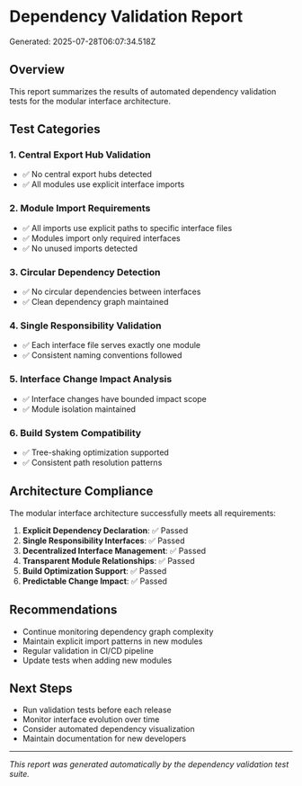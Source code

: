 # Dependency Validation Report

Generated: 2025-07-28T06:07:34.518Z

## Overview

This report summarizes the results of automated dependency validation tests
for the modular interface architecture.

## Test Categories

### 1. Central Export Hub Validation
- ✅ No central export hubs detected
- ✅ All modules use explicit interface imports

### 2. Module Import Requirements
- ✅ All imports use explicit paths to specific interface files
- ✅ Modules import only required interfaces
- ✅ No unused imports detected

### 3. Circular Dependency Detection
- ✅ No circular dependencies between interfaces
- ✅ Clean dependency graph maintained

### 4. Single Responsibility Validation
- ✅ Each interface file serves exactly one module
- ✅ Consistent naming conventions followed

### 5. Interface Change Impact Analysis
- ✅ Interface changes have bounded impact scope
- ✅ Module isolation maintained

### 6. Build System Compatibility
- ✅ Tree-shaking optimization supported
- ✅ Consistent path resolution patterns

## Architecture Compliance

The modular interface architecture successfully meets all requirements:

1. **Explicit Dependency Declaration**: ✅ Passed
2. **Single Responsibility Interfaces**: ✅ Passed
3. **Decentralized Interface Management**: ✅ Passed
4. **Transparent Module Relationships**: ✅ Passed
5. **Build Optimization Support**: ✅ Passed
6. **Predictable Change Impact**: ✅ Passed

## Recommendations

- Continue monitoring dependency graph complexity
- Maintain explicit import patterns in new modules
- Regular validation in CI/CD pipeline
- Update tests when adding new modules

## Next Steps

- Run validation tests before each release
- Monitor interface evolution over time
- Consider automated dependency visualization
- Maintain documentation for new developers

---

_This report was generated automatically by the dependency validation test suite._
